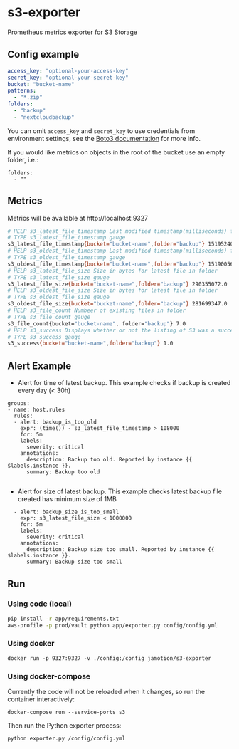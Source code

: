 # s3-exporter

Prometheus metrics exporter for S3 Storage

## Config example

```yml
access_key: "optional-your-access-key"
secret_key: "optional-your-secret-key"
bucket: "bucket-name"
patterns:
  - "*.zip"
folders:
  - "backup"
  - "nextcloudbackup"

```

You can omit `access_key` and `secret_key` to use credentials from
environment settings, see the [Boto3 documentation](https://boto3.amazonaws.com/v1/documentation/api/latest/guide/credentials.html) for more info.

If you would like metrics on objects in the root of the bucket use an empty
folder, i.e.:

```
folders:
  - ""
```

## Metrics

Metrics will be available at http://localhost:9327

```sh
# HELP s3_latest_file_timestamp Last modified timestamp(milliseconds) for latest file in folder
# TYPE s3_latest_file_timestamp gauge
s3_latest_file_timestamp{bucket="bucket-name",folder="backup"} 1519524066157.0
# HELP s3_oldest_file_timestamp Last modified timestamp(milliseconds) for oldest file in folder
# TYPE s3_oldest_file_timestamp gauge
s3_oldest_file_timestamp{bucket="bucket-name",folder="backup"} 1519005663854.0
# HELP s3_latest_file_size Size in bytes for latest file in folder
# TYPE s3_latest_file_size gauge
s3_latest_file_size{bucket="bucket-name",folder="backup"} 290355072.0
# HELP s3_oldest_file_size Size in bytes for latest file in folder
# TYPE s3_oldest_file_size gauge
s3_oldest_file_size{bucket="bucket-name",folder="backup"} 281699347.0
# HELP s3_file_count Numbeer of existing files in folder
# TYPE s3_file_count gauge
s3_file_count{bucket="bucket-name", folder="backup"} 7.0
# HELP s3_success Displays whether or not the listing of S3 was a success
# TYPE s3_success gauge
s3_success{bucket="bucket-name",folder="backup"} 1.0
```

## Alert Example

* Alert for time of latest backup. This example checks if backup is created every day (< 30h)

```
groups:
- name: host.rules
  rules:
  - alert: backup_is_too_old
    expr: (time()) - s3_latest_file_timestamp > 108000
    for: 5m
    labels:
      severity: critical
    annotations:
      description: Backup too old. Reported by instance {{ $labels.instance }}.
      summary: Backup too old


```

* Alert for size of latest backup. This example checks latest backup file created has minimum size of 1MB

```
  - alert: backup_size_is_too_small
    expr: s3_latest_file_size < 1000000
    for: 5m
    labels:
      severity: critical
    annotations:
      description: Backup size too small. Reported by instance {{ $labels.instance }}.
      summary: Backup size too small
```

## Run

### Using code (local)

```sh
pip install -r app/requirements.txt
aws-profile -p prod/vault python app/exporter.py config/config.yml
```

### Using docker

```
docker run -p 9327:9327 -v ./config:/config jamotion/s3-exporter
```

### Using docker-compose

Currently the code will not be reloaded when it changes, so run the container
interactively:

```
docker-compose run --service-ports s3
```

Then run the Python exporter process:

```
python exporter.py /config/config.yml
```
